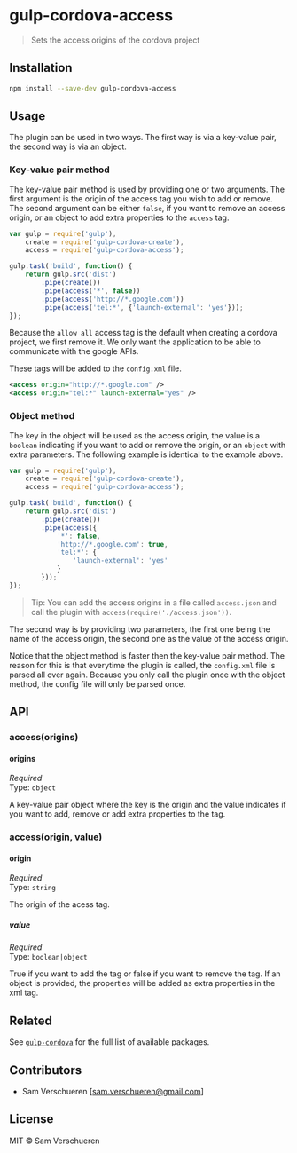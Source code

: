 # gulp-cordova-access

> Sets the access origins of the cordova project

## Installation

```bash
npm install --save-dev gulp-cordova-access
```
## Usage

The plugin can be used in two ways. The first way is via a key-value pair, the second way is via an object.

### Key-value pair method

The key-value pair method is used by providing one or two arguments. The first argument is the origin of the access
tag you wish to add or remove. The second argument can be either `false`, if you want to remove an access origin, or
an object to add extra properties to the `access` tag.

```JavaScript
var gulp = require('gulp'),
    create = require('gulp-cordova-create'),
    access = require('gulp-cordova-access');

gulp.task('build', function() {
    return gulp.src('dist')
        .pipe(create())
        .pipe(access('*', false))
        .pipe(access('http://*.google.com'))
        .pipe(access('tel:*', {'launch-external': 'yes'}));
});
```

Because the `allow all` access tag is the default when creating a cordova project, we first remove it. We only want the application
to be able to communicate with the google APIs.

These tags will be added to the `config.xml` file.

```xml
<access origin="http://*.google.com" />
<access origin="tel:*" launch-external="yes" />
```

### Object method

The key in the object will be used as the access origin, the value is a `boolean` indicating if you want to
add or remove the origin, or an `object` with extra parameters. The following example is identical to the
example above.

```JavaScript
var gulp = require('gulp'),
    create = require('gulp-cordova-create'),
    access = require('gulp-cordova-access');

gulp.task('build', function() {
    return gulp.src('dist')
        .pipe(create())
        .pipe(access({
            '*': false,
            'http://*.google.com': true,
            'tel:*': {
                'launch-external': 'yes'
            }
        }));
});
```

> Tip: You can add the access origins in a file called `access.json` and call the plugin with `access(require('./access.json'))`.

The second way is by providing two parameters, the first one being the name of the access origin, the second
one as the value of the access origin.

Notice that the object method is faster then the key-value pair method. The reason for this is that everytime the plugin is called,
the `config.xml` file is parsed all over again. Because you only call the plugin once with the object method, the config file
will only be parsed once.

## API

### access(origins)

#### origins

*Required*  
Type: `object`

A key-value pair object where the key is the origin and the value indicates if you want to add, remove or add extra properties to the tag.

### access(origin, value)

#### origin

*Required*  
Type: `string`

The origin of the acess tag.

##### value

*Required*  
Type: `boolean|object`

True if you want to add the tag or false if you want to remove the tag. If an object is provided, the properties will be added as extra
properties in the xml tag.

## Related

See [`gulp-cordova`](https://github.com/SamVerschueren/gulp-cordova) for the full list of available packages.

## Contributors

- Sam Verschueren [<sam.verschueren@gmail.com>]

## License

MIT © Sam Verschueren
